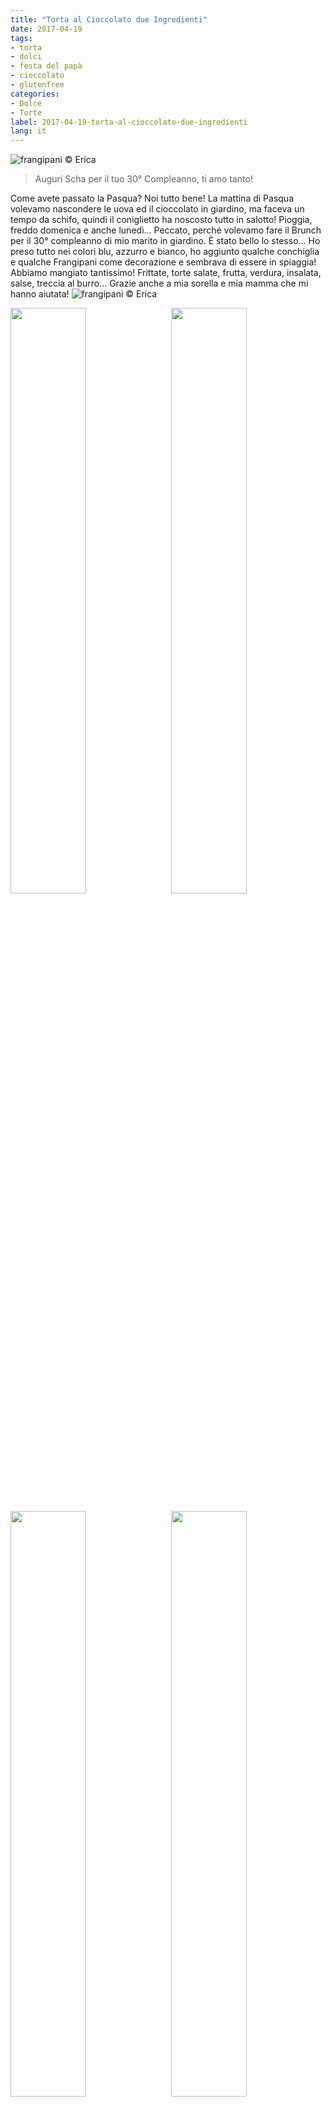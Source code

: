 ```yaml
---
title: "Torta al Cioccolato due Ingredienti"
date: 2017-04-19
tags:
- torta
- dolci
- festa del papà
- cioccolato
- glutenfree
categories:
- Dolce
- Torte
label: 2017-04-19-torta-al-cioccolato-due-ingredienti
lang: it
---
```

![](header.jpg "frangipani © Erica")

> Auguri Scha per il tuo 30° Compleanno, ti amo tanto!

Come avete passato la Pasqua? Noi tutto bene! La mattina di Pasqua volevamo nascondere le uova ed il cioccolato in giardino, ma faceva un tempo da schifo, quindi il coniglietto ha noscosto tutto in salotto! Pioggia, freddo domenica e anche lunedì... Peccato, perché volevamo fare il Brunch per il 30° compleanno di mio marito in giardino. È stato bello lo stesso... Ho preso tutto nei colori blu, azzurro e bianco, ho aggiunto qualche conchiglia e qualche Frangipani come decorazione e sembrava di essere in spiaggia! Abbiamo mangiato tantissimo! Frittate, torte salate, frutta, verdura, insalata, salse, treccia al burro... Grazie anche a mia sorella e mia mamma che mi hanno aiutata!
![](brunch1.jpg "frangipani © Erica")


<p>
  <div style="width: 100%; margin-bottom: 0">
    <img style="float: left; width: 49%; margin-right: 1%" src="brunch2.jpg" alt="" title="frangipani © Erica" />
    <img style="float: left; width: 49%; margin-left: 1%" src="brunch3.jpg" alt="" title="frangipani © Erica" />
    <div style="clear: both"></div>
  </div>
</p>

<p>
  <div style="width: 100%">
    <img style="float: left; width: 49%; margin-right: 1%" src="brunch4.jpg" alt="" title="frangipani © Erica" />
    <img style="float: left; width: 49%; margin-left: 1%" src="brunch5.jpg" alt="" title="frangipani © Erica" />
    <div style="clear: both"></div>
  </div>
</p>

E finalmente sono riuscita a fare la Fluffosa al Limone, era talmente alta che ho dovuto mettere tre bicchieri sotto i piedini, altrimenti la torta toccava... Una nuvola al limone!
![](fluffosa.jpg "frangipani © Erica")

Ma torniamo a parlare di questa torta al cioccolato... Si avete letto bene, questa torta è fatta con soli due ingredienti: il cioccolato e le uova! La ricetta l'ho vista in TV ed è di "Sweet & Easy, Enie backt". Non so voi, ma noi abbiamo ricevuto un sacco di cioccolato... Una parte la congelo per avere sempre del cioccolato in casa per le torte o i muffin ed il resto cerco di smaltirlo così, con le torte al cioccolato. Questa è geniale perché si prepara in un attimo! La torta si sicoglie in bocca... come mangiare del cioccolato morbido, cremoso! Dunque, il cioccolato migliore per questa torta sarebbe quello fondente di buona qualità, ma spesso a Pasqua riceviamo il cioccolato al latte. Viene buona anche col cioccolato al latte, solo un po' dolce. Volendo potete mischiare quello al latte con quello fondente... Questa torta si mantiene anche fino a 4 giorni se chiusa bene. Ecco qui, la mia prima proposta per smaltire un po' di cioccolato, prossima settimana ve ne propongo un'altra... Poi però mi dedico finalmente al rabarbaro! Non vedo l'ora...

<div id="wrapper" style="text-align: center">
  <div id="yourdiv" style="display: inline-block;">
    <div class="ingredients">
      <div class="ingredients-title">Ingredienti</div>
      <table>
        <tbody>
          <tr>          
            <td>250gr</td>
            <td>cioccolato fondente</td>
          </tr>
          <tr>
            <td>3</td>
            <td>uova</td>
          </tr>
        </tbody>
      </table>
      <br></br>
      <i class="pull-right" style="font-size: 80%;">per uno stampo da 20cm</i>
    </div>
  </div>
</div>


<h3>
  <font color="grey">
    <i class="fa fa-cogs"></i>
  </font> Preparazione
</h3>

Fate sciogliere a Bagnomaria il cioccolato, poi fatelo raffreddare per qualche minuto. Separate le uova e montate a neve gli albumi con un pizzico di sale. A questo punto aggiungete i tuorli nel cioccolato e mescolate. Il composto diventerà bello denso. Adesso aggiungete piano piano anche gli albumi mescolando con un movimento dall'alto verso il basso. Versate il composto in una teglia da 20cm precedentemente imburrata ed infarinata con del cacao amaro.
![](teglia.jpg "frangipani © Erica")

Infornate la torta nel forno preriscaldato a 170°C statico per 30-40min. Fatela raffreddare e prima di servirla, spolveratela con dello zucchero a velo o con del cacao amaro.
![](risultato1.jpg "frangipani © Erica")

![](risultato2.jpg "frangipani © Erica")

![](risultato3.jpg "frangipani © Erica")

![](risultato4.jpg "frangipani © Erica")


<h4>Buon appetito
  <font color="red">
    <i class="fa fa-smile-o"></i>
  </font>
</h4>
